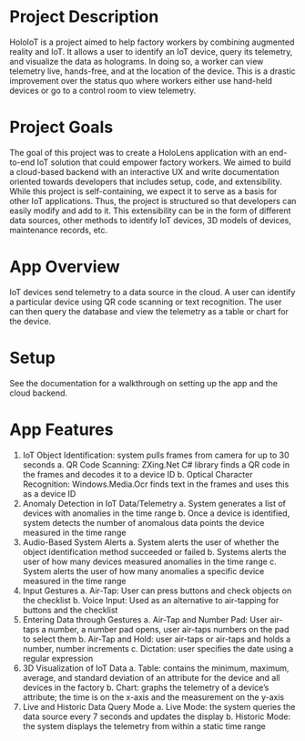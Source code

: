 # Project Description
HoloIoT is a project aimed to help factory workers by combining augmented reality and IoT. It allows a user to identify an IoT device, query its telemetry, and visualize the data as holograms. In doing so, a worker can view telemetry live, hands-free, and at the location of the device. This is a drastic improvement over the status quo where workers either use hand-held devices or go to a control room to view telemetry.  

# Project Goals
The goal of this project was to create a HoloLens application with an end-to-end IoT solution that could empower factory workers. We aimed to build a cloud-based backend with an interactive UX and write documentation oriented towards developers that includes setup, code, and extensibility. While this project is self-containing, we expect it to serve as a basis for other IoT applications. Thus, the project is structured so that developers can easily modify and add to it. This extensibility can be in the form of different data sources, other methods to identify IoT devices, 3D models of devices, maintenance records, etc. 

# App Overview  
IoT devices send telemetry to a data source in the cloud. A user can identify a particular device using QR code scanning or text recognition. The user can then query the database and view the telemetry as a table or chart for the device. 

# Setup
See the documentation for a walkthrough on setting up the app and the cloud backend.

# App Features
1.	IoT Object Identification: system pulls frames from camera for up to 30 seconds 
a.	QR Code Scanning: ZXing.Net C# library finds a QR code in the frames and decodes it to a device ID
b.	Optical Character Recognition: Windows.Media.Ocr finds text in the frames and uses this as a device ID
2.	Anomaly Detection in IoT Data/Telemetry
a.	System generates a list of devices with anomalies in the time range
b.	Once a device is identified, system detects the number of anomalous data points the device measured in the time range
3.	 Audio-Based System Alerts 
a.	System alerts the user of whether the object identification method succeeded or failed
b.	Systems alerts the user of how many devices measured anomalies in the time range
c.	System alerts the user of how many anomalies a specific device measured in the time range
4.	Input Gestures
a.	Air-Tap: User can press buttons and check objects on the checklist
b.	Voice Input: Used as an alternative to air-tapping for buttons and the checklist
5.	Entering Data through Gestures
a.	Air-Tap and Number Pad: User air-taps a number, a number pad opens, user air-taps numbers on the pad to select them
b.	Air-Tap and Hold: user air-taps or air-taps and holds a number, number increments
c.	Dictation: user specifies the date using a regular expression 
6.	3D Visualization of IoT Data
a.	Table: contains the minimum, maximum, average, and standard deviation of an attribute for the device and all devices in the factory
b.	Chart: graphs the telemetry of a device’s attribute; the time is on the x-axis and the measurement on the y-axis  
7.	Live and Historic Data Query Mode 
a.	Live Mode: the system queries the data source every 7 seconds and updates the display
b.	Historic Mode: the system displays the telemetry from within a static time range
